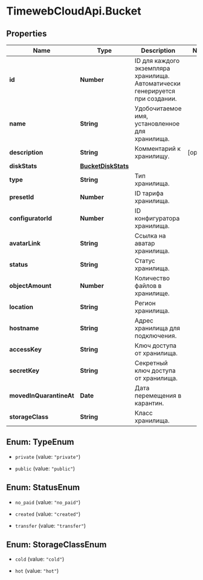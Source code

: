 # TimewebCloudApi.Bucket

## Properties

Name | Type | Description | Notes
------------ | ------------- | ------------- | -------------
**id** | **Number** | ID для каждого экземпляра хранилища. Автоматически генерируется при создании. | 
**name** | **String** | Удобочитаемое имя, установленное для хранилища. | 
**description** | **String** | Комментарий к хранилищу. | [optional] 
**diskStats** | [**BucketDiskStats**](BucketDiskStats.md) |  | 
**type** | **String** | Тип хранилища. | 
**presetId** | **Number** | ID тарифа хранилища. | 
**configuratorId** | **Number** | ID конфигуратора хранилища. | 
**avatarLink** | **String** | Ссылка на аватар хранилища. | 
**status** | **String** | Статус хранилища. | 
**objectAmount** | **Number** | Количество файлов в хранилище. | 
**location** | **String** | Регион хранилища. | 
**hostname** | **String** | Адрес хранилища для подключения. | 
**accessKey** | **String** | Ключ доступа от хранилища. | 
**secretKey** | **String** | Секретный ключ доступа от хранилища. | 
**movedInQuarantineAt** | **Date** | Дата перемещения в карантин. | 
**storageClass** | **String** | Класс хранилища. | 



## Enum: TypeEnum


* `private` (value: `"private"`)

* `public` (value: `"public"`)





## Enum: StatusEnum


* `no_paid` (value: `"no_paid"`)

* `created` (value: `"created"`)

* `transfer` (value: `"transfer"`)





## Enum: StorageClassEnum


* `cold` (value: `"cold"`)

* `hot` (value: `"hot"`)





